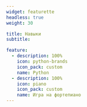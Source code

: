 ```yaml
---
widget: featurette
headless: true
weight: 30

title: Навыки
subtitle:

feature:
  - description: 100%
    icon: python-brands
    icon_pack: custom
    name: Python
  - description: 100%
    icon: piano
    icon_pack: custom
    name: Игра на фортепиано
---
```

